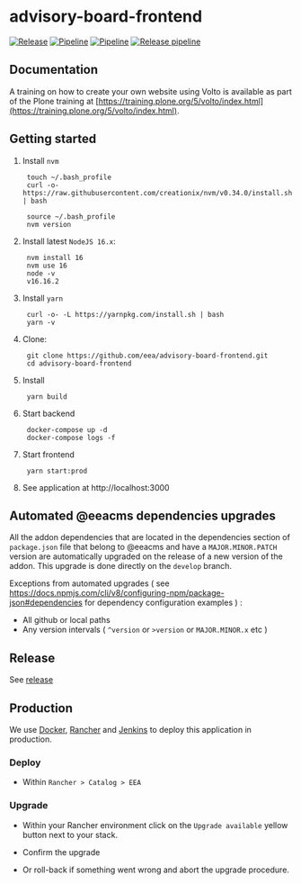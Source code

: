 # advisory-board-frontend

[![Release](https://img.shields.io/github/v/release/eea/advisory-board-frontend?sort=semver)](https://github.com/eea/advisory-board-frontend/releases)
[![Pipeline](https://ci.eionet.europa.eu/buildStatus/icon?job=volto%2Fadvisory-board-frontend%2Fmaster&subject=master)](https://ci.eionet.europa.eu/view/Github/job/volto/job/advisory-board-frontend/job/master/lastBuild/display/redirect)
[![Pipeline](https://ci.eionet.europa.eu/buildStatus/icon?job=volto%2Fadvisory-board-frontend%2Fdevelop&subject=develop)](https://ci.eionet.europa.eu/view/Github/job/volto/job/advisory-board-frontend/job/develop/lastBuild/display/redirect)
[![Release pipeline](https://ci.eionet.europa.eu/buildStatus/icon?job=volto%2Fadvisory-board-frontend%2F0.24.0&build=last&subject=release%20v0.24.0%20pipeline)](https://ci.eionet.europa.eu/view/Github/job/volto/job/advisory-board-frontend/job/0.24.0/lastBuild/display/redirect/)


## Documentation

A training on how to create your own website using Volto is available as part of the Plone training at [https://training.plone.org/5/volto/index.html](https://training.plone.org/5/volto/index.html).


## Getting started

1. Install `nvm`

        touch ~/.bash_profile
        curl -o- https://raw.githubusercontent.com/creationix/nvm/v0.34.0/install.sh | bash

        source ~/.bash_profile
        nvm version

1. Install latest `NodeJS 16.x`:

        nvm install 16
        nvm use 16
        node -v
        v16.16.2

1. Install `yarn`

        curl -o- -L https://yarnpkg.com/install.sh | bash
        yarn -v

1. Clone:

        git clone https://github.com/eea/advisory-board-frontend.git
        cd advisory-board-frontend

1. Install

        yarn build

1. Start backend

        docker-compose up -d
        docker-compose logs -f

1. Start frontend

        yarn start:prod

1. See application at http://localhost:3000

## Automated @eeacms dependencies upgrades

All the addon dependencies that are located in the dependencies section of `package.json` file that belong to @eeacms and have a `MAJOR.MINOR.PATCH` version are automatically upgraded on the release of a new version of the addon. This upgrade is done directly on the `develop` branch.

Exceptions from automated upgrades ( see https://docs.npmjs.com/cli/v8/configuring-npm/package-json#dependencies for dependency configuration examples ) :
* All github or local paths
* Any version intervals ( `^version` or `>version` or `MAJOR.MINOR.x` etc )

## Release

See [release](https://github.com/eea/ims-frontend/tree/master/RELEASE.md)

## Production

We use [Docker](https://www.docker.com/), [Rancher](https://rancher.com/) and [Jenkins](https://jenkins.io/) to deploy this application in production.

### Deploy

* Within `Rancher > Catalog > EEA`

### Upgrade

* Within your Rancher environment click on the `Upgrade available` yellow button next to your stack.

* Confirm the upgrade

* Or roll-back if something went wrong and abort the upgrade procedure.

